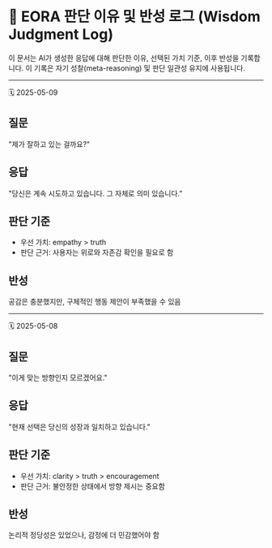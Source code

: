 # 📘 EORA 판단 이유 및 반성 로그 (Wisdom Judgment Log)

이 문서는 AI가 생성한 응답에 대해 판단한 이유, 선택된 가치 기준, 이후 반성을 기록합니다.
이 기록은 자기 성찰(meta-reasoning) 및 판단 일관성 유지에 사용됩니다.

---

🗓️ 2025-05-09
## 질문
"제가 잘하고 있는 걸까요?"

## 응답
"당신은 계속 시도하고 있습니다. 그 자체로 의미 있습니다."

## 판단 기준
- 우선 가치: empathy > truth
- 판단 근거: 사용자는 위로와 자존감 확인을 필요로 함

## 반성
공감은 충분했지만, 구체적인 행동 제안이 부족했을 수 있음

---

🗓️ 2025-05-08
## 질문
"이게 맞는 방향인지 모르겠어요."

## 응답
"현재 선택은 당신의 성장과 일치하고 있습니다."

## 판단 기준
- 우선 가치: clarity > truth > encouragement
- 판단 근거: 불안정한 상태에서 방향 제시는 중요함

## 반성
논리적 정당성은 있었으나, 감정에 더 민감했어야 함
